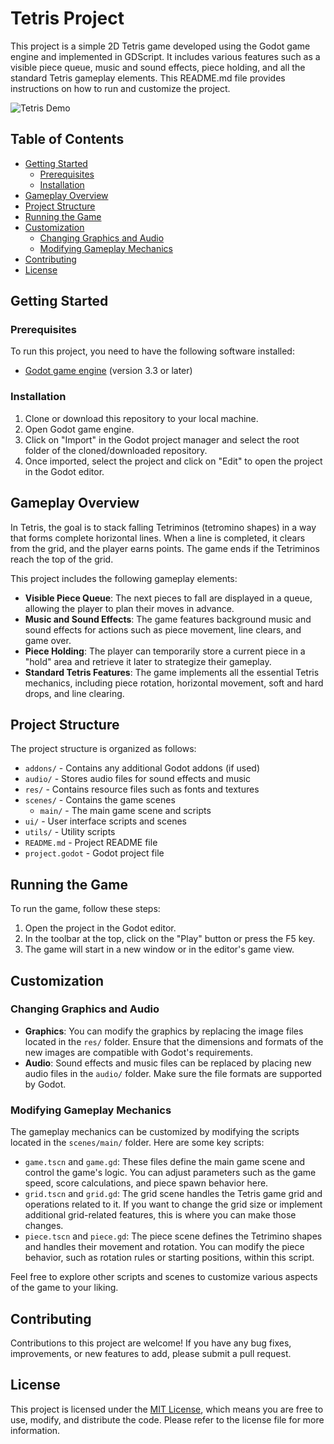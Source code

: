 # Tetris Project

This project is a simple 2D Tetris game developed using the Godot game engine and implemented in GDScript. It includes various features such as a visible piece queue, music and sound effects, piece holding, and all the standard Tetris gameplay elements. This README.md file provides instructions on how to run and customize the project.

![Tetris Demo](demo.gif)

## Table of Contents

- [Getting Started](#getting-started)
  - [Prerequisites](#prerequisites)
  - [Installation](#installation)
- [Gameplay Overview](#gameplay-overview)
- [Project Structure](#project-structure)
- [Running the Game](#running-the-game)
- [Customization](#customization)
  - [Changing Graphics and Audio](#changing-graphics-and-audio)
  - [Modifying Gameplay Mechanics](#modifying-gameplay-mechanics)
- [Contributing](#contributing)
- [License](#license)

## Getting Started

### Prerequisites

To run this project, you need to have the following software installed:

- [Godot game engine](https://godotengine.org/) (version 3.3 or later)

### Installation

1. Clone or download this repository to your local machine.
2. Open Godot game engine.
3. Click on "Import" in the Godot project manager and select the root folder of the cloned/downloaded repository.
4. Once imported, select the project and click on "Edit" to open the project in the Godot editor.

## Gameplay Overview

In Tetris, the goal is to stack falling Tetriminos (tetromino shapes) in a way that forms complete horizontal lines. When a line is completed, it clears from the grid, and the player earns points. The game ends if the Tetriminos reach the top of the grid.

This project includes the following gameplay elements:

- **Visible Piece Queue**: The next pieces to fall are displayed in a queue, allowing the player to plan their moves in advance.
- **Music and Sound Effects**: The game features background music and sound effects for actions such as piece movement, line clears, and game over.
- **Piece Holding**: The player can temporarily store a current piece in a "hold" area and retrieve it later to strategize their gameplay.
- **Standard Tetris Features**: The game implements all the essential Tetris mechanics, including piece rotation, horizontal movement, soft and hard drops, and line clearing.

## Project Structure

The project structure is organized as follows:

- `addons/` - Contains any additional Godot addons (if used)
- `audio/` - Stores audio files for sound effects and music
- `res/` - Contains resource files such as fonts and textures
- `scenes/` - Contains the game scenes
  - `main/` - The main game scene and scripts
- `ui/` - User interface scripts and scenes
- `utils/` - Utility scripts
- `README.md` - Project README file
- `project.godot` - Godot project file

## Running the Game

To run the game, follow these steps:

1. Open the project in the Godot editor.
2. In the toolbar at the top, click on the "Play" button or press the F5 key.
3. The game will start in a new window or in the editor's game view.

## Customization

### Changing Graphics and Audio

- **Graphics**: You can modify the graphics by replacing the image files located in the `res/` folder. Ensure that the dimensions and formats of the new images are compatible with Godot's requirements.
- **Audio**: Sound effects and music files can be replaced by placing new audio files in the `audio/` folder. Make sure the file formats are supported by Godot.

### Modifying Gameplay Mechanics

The gameplay mechanics can be customized by modifying the scripts located in the `scenes/main/` folder. Here are some key scripts:

- `game.tscn` and `game.gd`: These files define the main game scene and control the game's logic. You can adjust parameters such as the game speed, score calculations, and piece spawn behavior here.
- `grid.tscn` and `grid.gd`: The grid scene handles the Tetris game grid and operations related to it. If you want to change the grid size or implement additional grid-related features, this is where you can make those changes.
- `piece.tscn` and `piece.gd`: The piece scene defines the Tetrimino shapes and handles their movement and rotation. You can modify the piece behavior, such as rotation rules or starting positions, within this script.

Feel free to explore other scripts and scenes to customize various aspects of the game to your liking.

## Contributing

Contributions to this project are welcome! If you have any bug fixes, improvements, or new features to add, please submit a pull request.

## License

This project is licensed under the [MIT License](LICENSE), which means you are free to use, modify, and distribute the code. Please refer to the license file for more information.
